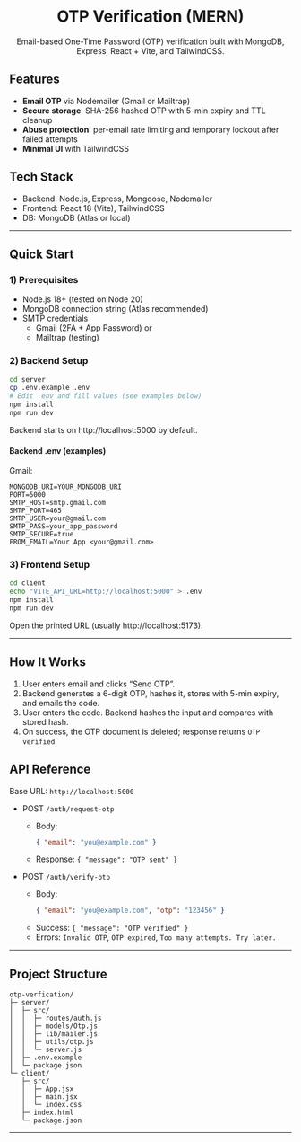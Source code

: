 <div align="center">

# OTP Verification (MERN)

Email-based One-Time Password (OTP) verification built with MongoDB, Express, React + Vite, and TailwindCSS.

</div>

## Features
- **Email OTP** via Nodemailer (Gmail or Mailtrap)
- **Secure storage**: SHA-256 hashed OTP with 5-min expiry and TTL cleanup
- **Abuse protection**: per-email rate limiting and temporary lockout after failed attempts
- **Minimal UI** with TailwindCSS

## Tech Stack
- Backend: Node.js, Express, Mongoose, Nodemailer
- Frontend: React 18 (Vite), TailwindCSS
- DB: MongoDB (Atlas or local)

---

## Quick Start

### 1) Prerequisites
- Node.js 18+ (tested on Node 20)
- MongoDB connection string (Atlas recommended)
- SMTP credentials
  - Gmail (2FA + App Password) or
  - Mailtrap (testing)

### 2) Backend Setup
```bash
cd server
cp .env.example .env
# Edit .env and fill values (see examples below)
npm install
npm run dev
```

Backend starts on http://localhost:5000 by default.

#### Backend .env (examples)

Gmail:
```env
MONGODB_URI=YOUR_MONGODB_URI
PORT=5000
SMTP_HOST=smtp.gmail.com
SMTP_PORT=465
SMTP_USER=your@gmail.com
SMTP_PASS=your_app_password
SMTP_SECURE=true
FROM_EMAIL=Your App <your@gmail.com>
```

### 3) Frontend Setup
```bash
cd client
echo "VITE_API_URL=http://localhost:5000" > .env
npm install
npm run dev
```

Open the printed URL (usually http://localhost:5173).

---

## How It Works
1. User enters email and clicks “Send OTP”.
2. Backend generates a 6-digit OTP, hashes it, stores with 5-min expiry, and emails the code.
3. User enters the code. Backend hashes the input and compares with stored hash.
4. On success, the OTP document is deleted; response returns `OTP verified`.



## API Reference

Base URL: `http://localhost:5000`

- POST `/auth/request-otp`
  - Body:
    ```json
    { "email": "you@example.com" }
    ```
  - Response: `{ "message": "OTP sent" }`

- POST `/auth/verify-otp`
  - Body:
    ```json
    { "email": "you@example.com", "otp": "123456" }
    ```
  - Success: `{ "message": "OTP verified" }`
  - Errors: `Invalid OTP`, `OTP expired`, `Too many attempts. Try later.`

---

## Project Structure
```
otp-verfication/
├─ server/
│  ├─ src/
│  │  ├─ routes/auth.js
│  │  ├─ models/Otp.js
│  │  ├─ lib/mailer.js
│  │  ├─ utils/otp.js
│  │  └─ server.js
│  ├─ .env.example
│  └─ package.json
└─ client/
   ├─ src/
   │  ├─ App.jsx
   │  ├─ main.jsx
   │  └─ index.css
   ├─ index.html
   └─ package.json
```

-----------------------------------------------------------------
